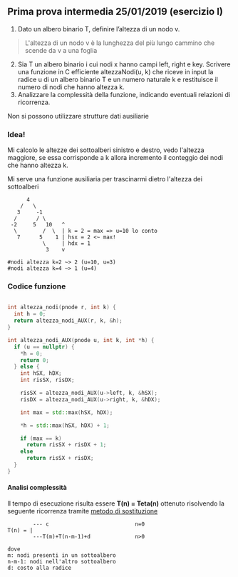 ## Prima prova intermedia 25/01/2019 (esercizio I)

1. Dato un albero binario T, definire l’altezza di un nodo v.

> L'altezza di un nodo v è la lunghezza del più lungo cammino che scende da v a una foglia

2. Sia T un albero binario i cui nodi x hanno campi left, right e key. Scrivere una funzione in C efficiente altezzaNodi(u, k) che riceve in input la radice u di un albero binario T e un numero naturale k e restituisce il numero di nodi che hanno altezza k.
3. Analizzare la complessità della funzione, indicando eventuali relazioni di ricorrenza.

Non si possono utilizzare strutture dati ausiliarie

### Idea!

Mi calcolo le altezze dei sottoalberi sinistro e destro, vedo l'altezza maggiore, se essa corrisponde a k allora incremento il conteggio dei nodi che hanno altezza k.

Mi serve una funzione ausiliaria per trascinarmi dietro l'altezza dei sottoalberi

```
      4
    /   \
   3     -1
  /      / \
 -2     5   10   ^
  \        /  \  | k = 2 = max => u=10 lo conto
   7      5    1 | hsx = 2 <~ max!
           \     | hdx = 1
            3    v

#nodi altezza k=2 ~> 2 (u=10, u=3)
#nodi altezza k=4 ~> 1 (u=4)
```

### Codice funzione

```c++

int altezza_nodi(pnode r, int k) {
  int h = 0;
  return altezza_nodi_AUX(r, k, &h);
}

int altezza_nodi_AUX(pnode u, int k, int *h) {
  if (u == nullptr) {
    *h = 0;
    return 0;
  } else {
    int hSX, hDX;
    int risSX, risDX;

    risSX = altezza_nodi_AUX(u->left, k, &hSX);
    risDX = altezza_nodi_AUX(u->right, k, &hDX);

    int max = std::max(hSX, hDX);

    *h = std::max(hSX, hDX) + 1;

    if (max == k)
      return risSX + risDX + 1;
    else
      return risSX + risDX;
  }
}
```

#### Analisi complessità

Il tempo di esecuzione risulta essere **T(n) = Teta(n)** ottenuto risolvendo la seguente ricorrenza tramite [metodo di sostituzione](../../dimostrazioni.md)

```
        --- c                           n=0
T(n) = |
        ---T(m)+T(n-m-1)+d              n>0

dove
m: nodi presenti in un sottoalbero
n-m-1: nodi nell'altro sottoalbero
d: costo alla radice
```

